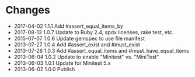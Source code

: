 # Changes

* 2017-04-02 1.1.1 Add #assert_equal_items_by
* 2017-08-13 1.0.7 Update to Ruby 2.4, spdx licenses, rake test, etc.
* 2015-07-07 1.0.6 Update gemspec to use file manifest
* 2013-07-27 1.0.4 Add #assert_exist and #must_exist
* 2013-07-26 1.0.3 Add #assert_equal_items and #must_have_equal_items
* 2013-06-04 1.0.2 Update to enable "Minitest" vs. "MiniTest"
* 2013-06-03 1.0.1 Update for Minitest 5.x
* 2013-06-02 1.0.0 Publish
